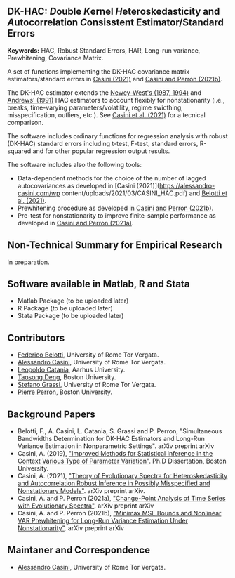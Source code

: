 ## DK-HAC: *D*ouble *K*ernel *H*eteroskedasticity and *A*utocorrelation *C*onsisstent Estimator/Standard Errors 

**Keywords:** HAC, Robust Standard Errors, HAR, Long-run variance, Prewhitening, Covariance Matrix.

A set of functions implementing the DK-HAC covariance matrix estimators/standard errors in [Casini (2021)](https://alessandro-casini.com/wp-content/uploads/2021/03/CASINI_HAC.pdf) and [Casini and Perron (2021b)](https://alessandro-casini.com/wp-content/uploads/2021/03/CASINI_PERRON_DKHAC_Prewhitening.pdf). 

The DK-HAC estimator extends the [Newey-West's (1987, 1994)](https://en.wikipedia.org/wiki/Newey%E2%80%93West_estimator) and [Andrews' (1991)](https://www.jstor.org/stable/2938229?seq=1) HAC estimators to account flexibly for nonstationarity (i.e., breaks, time-varying parameters/volatility, regime swicthing, misspecification, outliers, etc.). See [Casini et al. (2021)](https://alessandro-casini.com/wp-content/uploads/2021/03/CASINI_et_al_Low_Freq_Contamination_HAR.pdf) for a tecnical comparison.  

The software includes ordinary functions for regression analysis with robust (DK-HAC) standard errors including t-test, F-test, standard errors, R-squared and for other popular regression output results.

The software includes also the following tools:
* Data-dependent methods for the choice of the number of lagged autocovariances as developed in [Casini (2021)](https://alessandro-casini.com/wp content/uploads/2021/03/CASINI_HAC.pdf) and [Belotti et al. (2021)](https://alessandro-casini.com/research/). 
* Prewhitening procedure as developed in [Casini and Perron (2021b)](https://alessandro-casini.com/wp-content/uploads/2021/03/CASINI_PERRON_DKHAC_Prewhitening.pdf).
* Pre-test for nonstationarity to improve finite-sample performance as developed in [Casini and Perron (2021a)](https://alessandro-casini.com/wp-content/uploads/2021/03/CASINI_PERRON_Change-Point_Spectrum_SLS.pdf).

## Non-Technical Summary for Empirical Research
In preparation.

## Software available in Matlab, R and Stata

* Matlab Package (to be uploaded later)
* R Package (to be uploaded later)
* Stata Package (to be uploaded later)

## Contributors
* [Federico Belotti](https://economia.uniroma2.it/faculty/333/belotti-federico), University of Rome Tor Vergata.
* [Alessandro Casini](https://alessandro-casini.com), University of Rome Tor Vergata.
* [Leopoldo Catania](https://pure.au.dk/portal/en/persons/id(5d29f2ff-3942-4a3d-a74d-006b55ae3836).html), Aarhus University.
* [Taosong Deng](https://tsdeng.mystrikingly.com/), Boston University.
* [Stefano Grassi](https://economia.uniroma2.it/faculty/412/grassi-stefano), University of Rome Tor Vergata.
* [Pierre Perron](http://blogs.bu.edu/perron/), Boston University.

## Background Papers
* Belotti, F., A. Casini, L. Catania, S. Grassi and P. Perron, "Simultaneous Bandwidths Determination for DK-HAC Estimators and Long-Run Variance Estimation in Nonparametric Settings". arXiv preprint arXiv 
* Casini, A. (2019), ["Improved Methods for Statistical Inference in the Context Various Type of Parameter Variation"](https://open.bu.edu/handle/2144/38750). Ph.D Dissertation, Boston University.
* Casini, A. (2021), ["Theory of Evolutionary Spectra for Heteroskedasticity and Autocorrelation Robust Inference in Possibly Misspecified and Nonstationary Models"](https://alessandro-casini.com/research/). arXiv preprint arXiv.
* Casini, A. and P. Perron (2021a), ["Change-Point Analysis of Time Series with Evolutionary Spectra"](https://alessandro-casini.com/wp-content/uploads/2021/03/CASINI_PERRON_Change-Point_Spectrum_SLS.pdf). arXiv preprint arXiv 
* Casini, A. and P. Perron (2021b), ["Minimax MSE Bounds and Nonlinear VAR Prewhitening for Long-Run Variance Estimation Under Nonstationarity"](https://alessandro-casini.com/wp-content/uploads/2021/03/CASINI_PERRON_DKHAC_Prewhitening.pdf). arXiv preprint arXiv 

## Maintaner and Correspondence
* [Alessandro Casini](https://alessandro-casini.com), University of Rome Tor Vergata.


